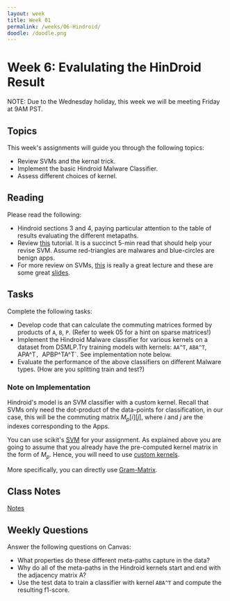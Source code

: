 ```yaml
---
layout: week
title: Week 01
permalink: /weeks/06-Hindroid/
doodle: /doodle.png
---
```


# Week 6: Evalulating the HinDroid Result

NOTE: Due to the Wednesday holiday, this week we will be meeting
Friday at 9AM PST.


## Topics

This week's assignments will guide you through the following topics:
* Review SVMs and the kernal trick.
* Implement the basic Hindroid Malware Classifier.
* Assess different choices of kernel.

## Reading

Please read the following:
* Hindroid sections 3 and 4, paying particular
  attention to the table of results evaluating the different
  metapaths.
* Review
  [this](https://monkeylearn.com/blog/introduction-to-support-vector-machines-svm/)
  tutorial. It is a succinct 5-min read that should help your revise
  SVM. Assume red-triangles are malwares and blue-circles are benign
  apps.
* For more review on SVMs,
  [this](https://www.youtube.com/watch?v=_PwhiWxHK8o) is really a
  great lecture and these are some great
  [slides](http://web.mit.edu/6.034/wwwbob/svm-notes-long-08.pdf).
  
## Tasks

Complete the following tasks:
* Develop code that can calculate the commuting matrices formed by
  products of `A`, `B`, `P`. (Refer to week 05 for a hint on sparse
  matrices!)
* Implement the Hindroid Malware classifier for various kernels on a
  dataset from DSMLP.Try training models with kernels: `AA^T`,
  `ABA^T`, APA^T`, `APBP^TA^T`. See implementation note below.
* Evaluate the performance of the above classifiers on different
  Malware types. (How are you splitting train and test?)

### Note on Implementation

Hindroid's model is an SVM classifier with a custom kernel. Recall
that SVMs only need the dot-product of the data-points for
classification, in our case, this will be the commuting matrix
*M*<sub>*p*</sub>[*i*][*j*], where *i* and *j* are the indexes
corresponding to the Apps.

You can use scikit's [SVM](https://scikit-learn.org/stable/modules/svm.html)
for your assignment. As explained above you are going to assume that
you already have the pre-computed kernel matrix in the form of
*M*<sub>*p*</sub>. Hence, you will need to use [custom
kernels](https://scikit-learn.org/stable/modules/svm.html#custom-kernels).

More specifically, you can directly use
[Gram-Matrix](https://scikit-learn.org/stable/modules/svm.html#using-the-gram-matrix).

## Class Notes
[Notes](https://github.com/afraenkel/capstone-malware-domain/raw/master/notes/Week6Notes.pdf)


## Weekly Questions

Answer the following questions on Canvas:

* What properties do these different meta-paths capture in the data?
* Why do all of the meta-paths in the Hindroid kernels start and end
  with the adjacency matrix A?
* Use the test data to train a classifier with kernel `ABA^T` and
  compute the resulting f1-score.
  


